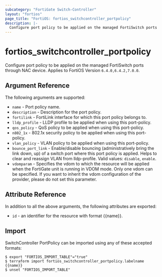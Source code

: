 ```yaml
---
subcategory: "FortiGate Switch-Controller"
layout: "fortios"
page_title: "FortiOS: fortios_switchcontroller_portpolicy"
description: |-
  Configure port policy to be applied on the managed FortiSwitch ports through NAC device.
---
```


# fortios_switchcontroller_portpolicy
Configure port policy to be applied on the managed FortiSwitch ports through NAC device. Applies to FortiOS Version `6.4.0,6.4.2,7.0.0`.

## Argument Reference

The following arguments are supported:

* `name` - Port policy name.
* `description` - Description for the port policy.
* `fortilink` - FortiLink interface for which this port policy belongs to.
* `lldp_profile` - LLDP profile to be applied when using this port-policy.
* `qos_policy` - QoS policy to be applied when using this port-policy.
* `n802_1x` - 802.1x security policy to be applied when using this port-policy.
* `vlan_policy` - VLAN policy to be applied when using this port-policy.
* `bounce_port_link` - Enable/disable bouncing (administratively bring the link down, up) of a switch port where this port policy is applied. Helps to clear and reassign VLAN from lldp-profile. Valid values: `disable`, `enable`.
* `vdomparam` - Specifies the vdom to which the resource will be applied when the FortiGate unit is running in VDOM mode. Only one vdom can be specified. If you want to inherit the vdom configuration of the provider, please do not set this parameter.


## Attribute Reference

In addition to all the above arguments, the following attributes are exported:
* `id` - an identifier for the resource with format {{name}}.

## Import

SwitchController PortPolicy can be imported using any of these accepted formats:
```
$ export "FORTIOS_IMPORT_TABLE"="true"
$ terraform import fortios_switchcontroller_portpolicy.labelname {{name}}
$ unset "FORTIOS_IMPORT_TABLE"
```
